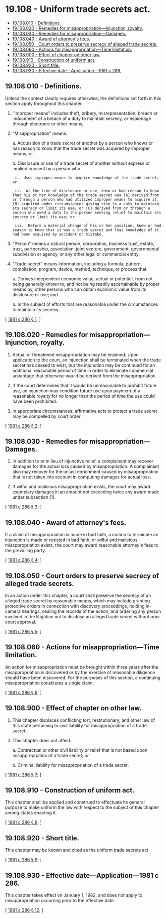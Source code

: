 # 19.108 - Uniform trade secrets act.
* [19.108.010 - Definitions.](#19108010---definitions)
* [19.108.020 - Remedies for misappropriation—Injunction, royalty.](#19108020---remedies-for-misappropriationinjunction-royalty)
* [19.108.030 - Remedies for misappropriation—Damages.](#19108030---remedies-for-misappropriationdamages)
* [19.108.040 - Award of attorney's fees.](#19108040---award-of-attorneys-fees)
* [19.108.050 - Court orders to preserve secrecy of alleged trade secrets.](#19108050---court-orders-to-preserve-secrecy-of-alleged-trade-secrets)
* [19.108.060 - Actions for misappropriation—Time limitation.](#19108060---actions-for-misappropriationtime-limitation)
* [19.108.900 - Effect of chapter on other law.](#19108900---effect-of-chapter-on-other-law)
* [19.108.910 - Construction of uniform act.](#19108910---construction-of-uniform-act)
* [19.108.920 - Short title.](#19108920---short-title)
* [19.108.930 - Effective date—Application—1981 c 286.](#19108930---effective-dateapplication1981-c-286)
## 19.108.010 - Definitions.
Unless the context clearly requires otherwise, the definitions set forth in this section apply throughout this chapter.

1. "Improper means" includes theft, bribery, misrepresentation, breach or inducement of a breach of a duty to maintain secrecy, or espionage through electronic or other means;

2. "Misappropriation" means:

    a.  Acquisition of a trade secret of another by a person who knows or has reason to know that the trade secret was acquired by improper means; or

    b.  Disclosure or use of a trade secret of another without express or implied consent by a person who:

        i.  Used improper means to acquire knowledge of the trade secret; or

        ii.  At the time of disclosure or use, knew or had reason to know that his or her knowledge of the trade secret was (A) derived from or through a person who had utilized improper means to acquire it, (B) acquired under circumstances giving rise to a duty to maintain its secrecy or limit its use, or (C) derived from or through a person who owed a duty to the person seeking relief to maintain its secrecy or limit its use; or

        iii.  Before a material change of his or her position, knew or had reason to know that it was a trade secret and that knowledge of it had been acquired by accident or mistake.

3. "Person" means a natural person, corporation, business trust, estate, trust, partnership, association, joint venture, government, governmental subdivision or agency, or any other legal or commercial entity.

4. "Trade secret" means information, including a formula, pattern, compilation, program, device, method, technique, or process that:

    a.  Derives independent economic value, actual or potential, from not being generally known to, and not being readily ascertainable by proper means by, other persons who can obtain economic value from its disclosure or use; and

    b.  Is the subject of efforts that are reasonable under the circumstances to maintain its secrecy.

\[ [1981 c 286 § 1](http://leg.wa.gov/CodeReviser/documents/sessionlaw/1981c286.pdf?cite=1981%20c%20286%20§%201); \]

## 19.108.020 - Remedies for misappropriation—Injunction, royalty.
1. Actual or threatened misappropriation may be enjoined. Upon application to the court, an injunction shall be terminated when the trade secret has ceased to exist, but the injunction may be continued for an additional reasonable period of time in order to eliminate commercial advantage that otherwise would be derived from the misappropriation.

2. If the court determines that it would be unreasonable to prohibit future use, an injunction may condition future use upon payment of a reasonable royalty for no longer than the period of time the use could have been prohibited.

3. In appropriate circumstances, affirmative acts to protect a trade secret may be compelled by court order.

\[ [1981 c 286 § 2](http://leg.wa.gov/CodeReviser/documents/sessionlaw/1981c286.pdf?cite=1981%20c%20286%20§%202); \]

## 19.108.030 - Remedies for misappropriation—Damages.
1. In addition to or in lieu of injunctive relief, a complainant may recover damages for the actual loss caused by misappropriation. A complainant also may recover for the unjust enrichment caused by misappropriation that is not taken into account in computing damages for actual loss.

2. If wilful and malicious misappropriation exists, the court may award exemplary damages in an amount not exceeding twice any award made under subsection (1).

\[ [1981 c 286 § 3](http://leg.wa.gov/CodeReviser/documents/sessionlaw/1981c286.pdf?cite=1981%20c%20286%20§%203); \]

## 19.108.040 - Award of attorney's fees.
If a claim of misappropriation is made in bad faith, a motion to terminate an injunction is made or resisted in bad faith, or wilful and malicious misappropriation exists, the court may award reasonable attorney's fees to the prevailing party.

\[ [1981 c 286 § 4](http://leg.wa.gov/CodeReviser/documents/sessionlaw/1981c286.pdf?cite=1981%20c%20286%20§%204); \]

## 19.108.050 - Court orders to preserve secrecy of alleged trade secrets.
In an action under this chapter, a court shall preserve the secrecy of an alleged trade secret by reasonable means, which may include granting protective orders in connection with discovery proceedings, holding in-camera hearings, sealing the records of the action, and ordering any person involved in the litigation not to disclose an alleged trade secret without prior court approval.

\[ [1981 c 286 § 5](http://leg.wa.gov/CodeReviser/documents/sessionlaw/1981c286.pdf?cite=1981%20c%20286%20§%205); \]

## 19.108.060 - Actions for misappropriation—Time limitation.
An action for misappropriation must be brought within three years after the misappropriation is discovered or by the exercise of reasonable diligence should have been discovered. For the purposes of this section, a continuing misappropriation constitutes a single claim.

\[ [1981 c 286 § 6](http://leg.wa.gov/CodeReviser/documents/sessionlaw/1981c286.pdf?cite=1981%20c%20286%20§%206); \]

## 19.108.900 - Effect of chapter on other law.
1. This chapter displaces conflicting tort, restitutionary, and other law of this state pertaining to civil liability for misappropriation of a trade secret.

2. This chapter does not affect:

    a.  Contractual or other civil liability or relief that is not based upon misappropriation of a trade secret; or

    b.  Criminal liability for misappropriation of a trade secret.

\[ [1981 c 286 § 7](http://leg.wa.gov/CodeReviser/documents/sessionlaw/1981c286.pdf?cite=1981%20c%20286%20§%207); \]

## 19.108.910 - Construction of uniform act.
This chapter shall be applied and construed to effectuate its general purpose to make uniform the law with respect to the subject of this chapter among states enacting it.

\[ [1981 c 286 § 8](http://leg.wa.gov/CodeReviser/documents/sessionlaw/1981c286.pdf?cite=1981%20c%20286%20§%208); \]

## 19.108.920 - Short title.
This chapter may be known and cited as the uniform trade secrets act.

\[ [1981 c 286 § 9](http://leg.wa.gov/CodeReviser/documents/sessionlaw/1981c286.pdf?cite=1981%20c%20286%20§%209); \]

## 19.108.930 - Effective date—Application—1981 c 286.
This chapter takes effect on January 1, 1982, and does not apply to misappropriation occurring prior to the effective date.

\[ [1981 c 286 § 12](http://leg.wa.gov/CodeReviser/documents/sessionlaw/1981c286.pdf?cite=1981%20c%20286%20§%2012); \]

